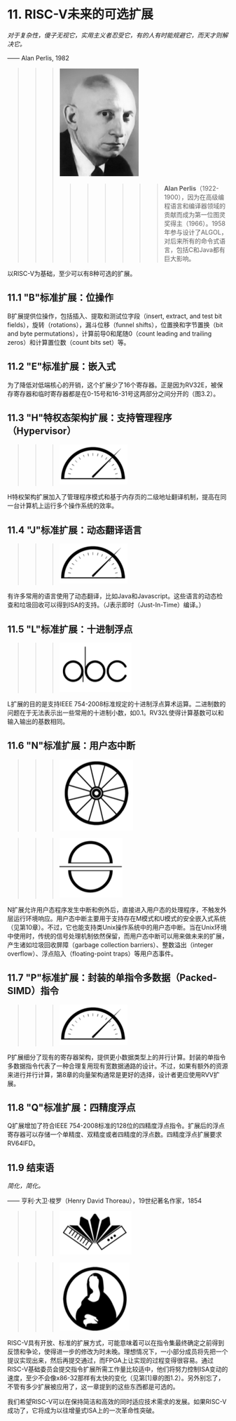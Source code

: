 # 11. RISC-V未来的可选扩展

*对于复杂性，傻子无视它，实用主义者忍受它，有的人有时能规避它，而天才则解决它。*

—— Alan Perlis, 1982

>>>![](pics/AlanPerlis.png)
>>>
>>>>>>>>>**Alan Perlis**（1922-1900），因为在高级编程语言和编译器领域的贡献而成为第一位图灵奖得主（1966）。1958年参与设计了ALGOL，对后来所有的命令式语言，包括C和Java都有巨大影响。

以RISC-V为基础，至少可以有8种可选的扩展。

## 11.1 "B"标准扩展：位操作

B扩展提供位操作，包括插入、提取和测试位字段（insert, extract, and test bit fields），旋转（rotations），漏斗位移（funnel shifts），位置换和字节置换（bit and byte permutations），计算前导0和尾随0（count leading and trailing zeros）和计算置位数（count bits set）等。

## 11.2 "E"标准扩展：嵌入式

为了降低对低端核心的开销，这个扩展少了16个寄存器。正是因为RV32E，被保存寄存器和临时寄存器都是在0-15号和16-31号这两部分之间分开的（图3.2）。

## 11.3 "H"特权态架构扩展：支持管理程序（Hypervisor）

> > > ![](pics/icon3.png)

H特权架构扩展加入了管理程序模式和基于内存页的二级地址翻译机制，提高在同一台计算机上运行多个操作系统的效率。

## 11.4 "J"标准扩展：动态翻译语言

> > > ![](pics/icon3.png)

有许多常用的语言使用了动态翻译，比如Java和Javascript。这些语言的动态检查和垃圾回收可以得到ISA的支持。（J表示即时（Just-In-Time）编译。）

## 11.5 "L"标准扩展：十进制浮点

> > > ![](pics/icon7.png)

L扩展的目的是支持IEEE 754-2008标准规定的十进制浮点算术运算。二进制数的问题在于无法表示出一些常用的十进制小数，如0.1。RV32L使得计算基数可以和输入输出的基数相同。

## 11.6 "N"标准扩展：用户态中断

> > >![](pics/icon2.png)

> >> ![](pics/icon4.png)

N扩展允许用户态程序发生中断和例外后，直接进入用户态的处理程序，不触发外层运行环境响应。用户态中断主要用于支持存在M模式和U模式的安全嵌入式系统（见第10章）。不过，它也能支持类Unix操作系统中的用户态中断。当在Unix环境中使用时，传统的信号处理机制依然保留，而用户态中断可以用来做未来的扩展，产生诸如垃圾回收屏障（garbage collection barriers）、整数溢出（integer overflow）、浮点陷入（floating-point traps）等用户态事件。

## 11.7 "P"标准扩展：封装的单指令多数据（Packed-SIMD）指令

> > > ![](pics/icon3.png)

P扩展细分了现有的寄存器架构，提供更小数据类型上的并行计算。封装的单指令多数据指令代表了一种合理复用现有宽数据通路的设计。不过，如果有额外的资源来进行并行计算，第8章的向量架构通常是更好的选择，设计者更应使用RVV扩展。

## 11.8 "Q"标准扩展：四精度浮点

Q扩展增加了符合IEEE 754-2008标准的128位的四精度浮点指令。扩展后的浮点寄存器可以存储一个单精度、双精度或者四精度的浮点数。四精度浮点扩展要求RV64IFD。

## 11.9 结束语

*简化，简化。*

—— 亨利·大卫·梭罗（Henry David Thoreau），19世纪著名作家，1854

> > > ![](pics/icon5.png)

> > > ![](pics/icon8.png)

RISC-V具有开放、标准的扩展方式，可能意味着可以在指令集最终确定之前得到反馈和争论，使得进一步的修改为时未晚。理想情况下，一小部分成员将先把一个提议实现出来，然后再提交通过，而FPGA上让实现的过程变得很容易。通过RISC-V基础委员会提交指令扩展所需工作量比较适中，他们将努力控制ISA变动的速度，至少不会像x86-32那样有太快的变化（见第\[1\]章的图1.2）。另外别忘了，不管有多少扩展被应用了，这一章提到的这些东西都是可选的。

我们希望RISC-V可以在保持简洁和高效的同时适应技术需求的发展。如果RISC-V成功了，它将成为以往增量式ISA上的一次革命性突破。
